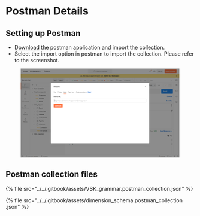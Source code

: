 # Postman Details

## Setting up Postman

* [Download](https://www.postman.com/downloads/) the postman application and import the collection.
* Select the import option in postman to import the collection. Please refer to the screenshot.

<figure><img src="../../.gitbook/assets/image (11).png" alt=""><figcaption></figcaption></figure>

## Postman collection files

{% file src="../../.gitbook/assets/VSK_grammar.postman_collection.json" %}

{% file src="../../.gitbook/assets/dimension_schema.postman_collection .json" %}
